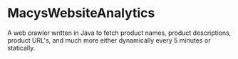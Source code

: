 # MacysWebsiteAnalytics
A web crawler written in Java to fetch product names, product descriptions, product URL's, and much more either dynamically every 5 minutes or statically.
